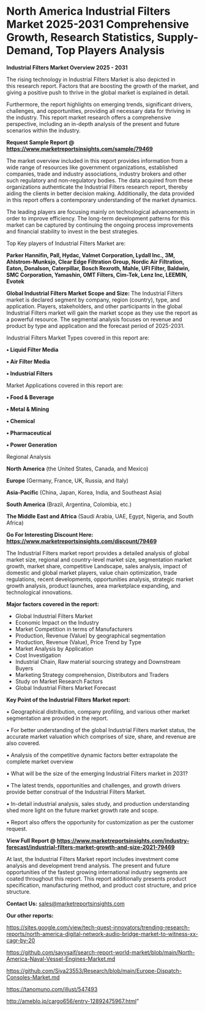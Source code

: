 # North America Industrial Filters Market 2025-2031 Comprehensive Growth, Research Statistics, Supply-Demand,  Top Players Analysis

<Strong> Industrial Filters Market Overview 2025 - 2031</strong>

The rising technology in Industrial Filters Market is also depicted in this research report. Factors that are boosting the growth of the market, and giving a positive push to thrive in the global market is explained in detail.

Furthermore, the report highlights on emerging trends, significant drivers, challenges, and opportunities, providing all necessary data for thriving in the industry. This report market research offers a comprehensive perspective, including an in-depth analysis of the present and future scenarios within the industry.

<strong>Request Sample Report @ <a href=https://www.marketreportsinsights.com/sample/79469>https://www.marketreportsinsights.com/sample/79469</a></strong>

The market overview included in this report provides information from a wide range of resources like government organizations, established companies, trade and industry associations, industry brokers and other such regulatory and non-regulatory bodies. The data acquired from these organizations authenticate the Industrial Filters research report, thereby aiding the clients in better decision making. Additionally, the data provided in this report offers a contemporary understanding of the market dynamics.

The leading players are focusing mainly on technological advancements in order to improve efficiency. The long-term development patterns for this market can be captured by continuing the ongoing process improvements and financial stability to invest in the best strategies.

Top Key players of Industrial Filters Market are:

<strong>Parker Hannifin, Pall, Hydac, Valmet Corporation, Lydall Inc., 3M, Ahlstrom-Munksjo, Clear Edge Filtration Group, Nordic Air Filtration, Eaton, Donalson, Caterpillar, Bosch Rexroth, Mahle, UFI Filter, Baldwin, SMC Corporation, Yamashin, OMT Filters, Cim-Tek, Lenz Inc, LEEMIN, Evotek</strong>

<strong><b>Global Industrial Filters Market Scope and Size:</b></strong>
The Industrial Filters market is declared segment by company, region (country), type, and application. Players, stakeholders, and other participants in the global Industrial Filters market will gain the market scope as they use the report as a powerful resource. The segmental analysis focuses on revenue and product by type and application and the forecast period of 2025-2031.

Industrial Filters Market Types covered in this report are:

<strong>• Liquid Filter Media

• Air Filter Media

• Industrial Filters</strong>

Market Applications covered in this report are:

<strong>• Food & Beverage

• Metal & Mining

• Chemical

• Pharmaceutical

• Power Generation</strong> 

Regional Analysis

<strong>North America</strong> (the United States, Canada, and Mexico)

<strong>Europe</strong> (Germany, France, UK, Russia, and Italy)

<strong>Asia-Pacific</strong> (China, Japan, Korea, India, and Southeast Asia)

<strong>South America</strong> (Brazil, Argentina, Colombia, etc.)

<strong>The Middle East and Africa</strong> (Saudi Arabia, UAE, Egypt, Nigeria, and South Africa)

<strong>Go For Interesting Discount Here: <a href=https://www.marketreportsinsights.com/discount/79469>https://www.marketreportsinsights.com/discount/79469</a></strong>

The Industrial Filters market report provides a detailed analysis of global market size, regional and country-level market size, segmentation market growth, market share, competitive Landscape, sales analysis, impact of domestic and global market players, value chain optimization, trade regulations, recent developments, opportunities analysis, strategic market growth analysis, product launches, area marketplace expanding, and technological innovations.

<strong><b>Major factors covered in the report:</b></strong>
<ul>
  <li>Global Industrial Filters Market </li>
  <li>Economic Impact on the Industry</li>
  <li>Market Competition in terms of Manufacturers</li>
  <li>Production, Revenue (Value) by geographical segmentation</li>
  <li>Production, Revenue (Value), Price Trend by Type</li>
  <li>Market Analysis by Application</li>
  <li>Cost Investigation</li>
  <li>Industrial Chain, Raw material sourcing strategy and Downstream Buyers</li>
  <li>Marketing Strategy comprehension, Distributors and Traders</li>
  <li>Study on Market Research Factors</li>
  <li>Global Industrial Filters Market Forecast</li>
</ul>

<strong><b>Key Point of the Industrial Filters Market report:</b></strong>

• Geographical distribution, company profiling, and various other market segmentation are provided in the report.

• For better understanding of the global Industrial Filters market status, the accurate market valuation which comprises of size, share, and revenue are also covered.

• Analysis of the competitive dynamic factors better extrapolate the complete market overview

• What will be the size of the emerging Industrial Filters market in 2031?

• The latest trends, opportunities and challenges, and growth drivers provide better construal of the Industrial Filters Market.

• In-detail industrial analysis, sales study, and production understanding shed more light on the future market growth rate and scope.

• Report also offers the opportunity for customization as per the customer request.

<strong><b>View Full Report @ <a href=https://www.marketreportsinsights.com/industry-forecast/industrial-filters-market-growth-and-size-2021-79469>https://www.marketreportsinsights.com/industry-forecast/industrial-filters-market-growth-and-size-2021-79469</a></b></strong>


At last, the Industrial Filters Market report includes investment come analysis and development trend analysis. The present and future opportunities of the fastest growing international industry segments are coated throughout this report. This report additionally presents product specification, manufacturing method, and product cost structure, and price structure.

<strong>Contact Us:</strong>
sales@marketreportsinsights.com

<strong>Our other reports:</strong>

<a href=https://sites.google.com/view/tech-quest-innovators/trending-research-reports/north-america-digital-network-audio-bridge-market-to-witness-xx-cagr-by-20>https://sites.google.com/view/tech-quest-innovators/trending-research-reports/north-america-digital-network-audio-bridge-market-to-witness-xx-cagr-by-20</a>

<a href=https://github.com/sayysaif/search-report-world-market/blob/main/North-America-Naval-Vessel-Engines-Market.md>https://github.com/sayysaif/search-report-world-market/blob/main/North-America-Naval-Vessel-Engines-Market.md</a>

<a href=https://github.com/Siya23553/Research/blob/main/Europe-Dispatch-Consoles-Market.md>https://github.com/Siya23553/Research/blob/main/Europe-Dispatch-Consoles-Market.md</a>

<a href=https://tanomuno.com/illust/547493>https://tanomuno.com/illust/547493</a>

<a href=http://ameblo.jp/cargo656/entry-12892475967.html>http://ameblo.jp/cargo656/entry-12892475967.html</a>"
